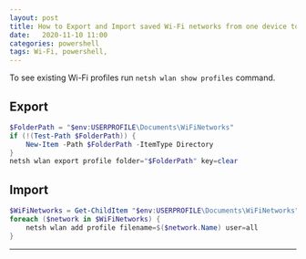```yaml
---
layout: post
title: How to Export and Import saved Wi-Fi networks from one device to another.
date:   2020-11-10 11:00
categories: powershell
tags: Wi-Fi, powershell,
---
```


To see existing Wi-Fi profiles run `netsh wlan show profiles` command.

## Export

```powershell
$FolderPath = "$env:USERPROFILE\Documents\WiFiNetworks"
if (!(Test-Path $FolderPath)) {
    New-Item -Path $FolderPath -ItemType Directory
}
netsh wlan export profile folder="$FolderPath" key=clear
```

## Import

```powershell
$WiFiNetworks = Get-ChildItem "$env:USERPROFILE\Documents\WiFiNetworks" | Select-Object Name
foreach ($network in $WiFiNetworks) {
    netsh wlan add profile filename=$($network.Name) user=all
}
```

---